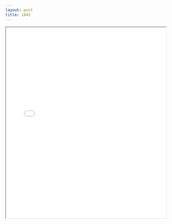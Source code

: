 ```yaml
---
layout: post
title: i843
---
```


<div class="pdf-container">
<iframe src="ea/assets/pdfs/i843.pdf" height="600" width="100%" allowFullScreen="true"></iframe>
</div>

